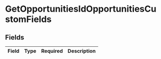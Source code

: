 # GetOpportunitiesIdOpportunitiesCustomFields


## Fields

| Field       | Type        | Required    | Description |
| ----------- | ----------- | ----------- | ----------- |